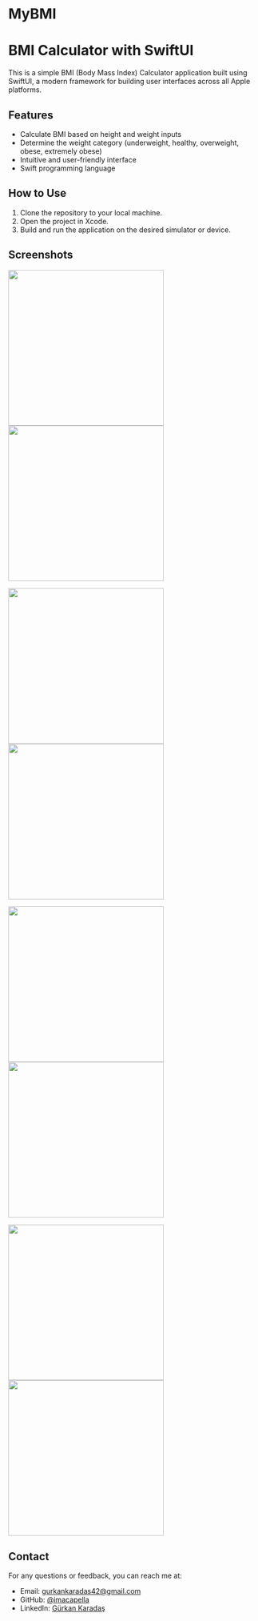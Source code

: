 # MyBMI

# BMI Calculator with SwiftUI

This is a simple BMI (Body Mass Index) Calculator application built using SwiftUI, a modern framework for building user interfaces across all Apple platforms.

## Features
- Calculate BMI based on height and weight inputs
- Determine the weight category (underweight, healthy, overweight, obese, extremely obese)
- Intuitive and user-friendly interface
- Swift programming language

## How to Use
1. Clone the repository to your local machine.
2. Open the project in Xcode.
3. Build and run the application on the desired simulator or device.

## Screenshots

***<img src="https://github.com/imacapella/Peracom-Mobile/assets/101065086/4c2193ff-6ef2-40e7-8189-9300bd00e977" width="311" />
<img src="https://github.com/imacapella/Peracom-Mobile/assets/101065086/e2c45174-a6f6-4c37-abe1-79ee6668fed5" width="311" />***

***<img src="https://github.com/imacapella/MyBMI/assets/101065086/3002ca8b-90e0-43a7-b6f7-6abe60c027b1" width="311" />
<img src="https://github.com/imacapella/MyBMI/assets/101065086/657bd7b6-3a44-47fb-ab39-6f9a3375a0a8" width="311" />***

***<img src="https://github.com/imacapella/MyBMI/assets/101065086/62bab005-ec87-4c71-ab64-9d0714869d7b" width="311" />
<img src="https://github.com/imacapella/MyBMI/assets/101065086/4b398a12-c804-4609-a25c-121835002c8f" width="311" />***

***<img src="https://github.com/imacapella/MyBMI/assets/101065086/6232bf7a-7eb5-47b8-9282-c8d315d844a3" width="311" />
<img src="https://github.com/imacapella/MyBMI/assets/101065086/cb78630d-9a21-4005-87eb-e8e90e5e41b3" width="311" />***


## Contact

For any questions or feedback, you can reach me at:

- Email: gurkankaradas42@gmail.com
- GitHub: [@imacapella](https://github.com/imacapella)
- LinkedIn: [Gürkan Karadaş](linkedin.com/gurkankaradas)



